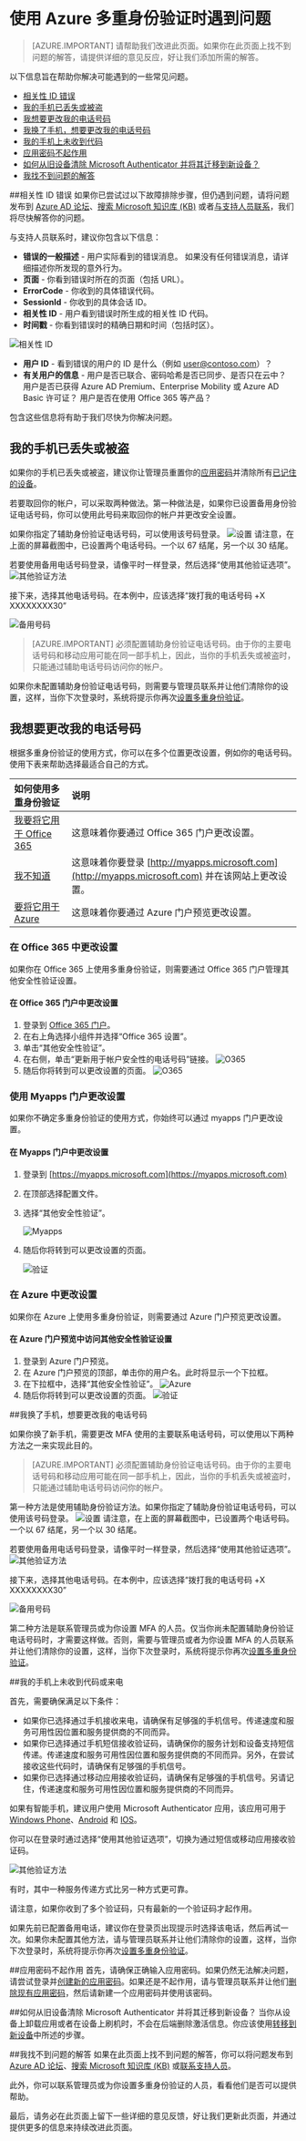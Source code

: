 <properties 
	pageTitle="使用 Azure 多重身份验证时遇到问题 | Azure" 
	description="本文档向用户提供有关如何解决 Azure 多重身份验证问题的信息。" 
	services="multi-factor-authentication"
	keywords = "multifactor authentication 客户端, 身份验证问题, 相关性 ID"
	documentationCenter="" 
	authors="billmath" 
	manager="stevenpo" 
	editor="curtland"/>  


<tags 
	ms.service="multi-factor-authentication" 
	ms.workload="identity" 
	ms.tgt_pltfrm="na" 
	ms.devlang="na" 
	ms.topic="article" 
	ms.date="08/22/2016" 
	ms.author="billmath"
	wacn.date="11/16/2016"/>  


# 使用 Azure 多重身份验证时遇到问题
>[AZURE.IMPORTANT]
>请帮助我们改进此页面。如果你在此页面上找不到问题的解答，请提供详细的意见反应，好让我们添加所需的解答。

以下信息旨在帮助你解决可能遇到的一些常见问题。


- [相关性 ID 错误](#correlation-id-errors)
- [我的手机已丢失或被盗](#i-have-lost-my-phone-or-it-was-stolen)
- [我想要更改我的电话号码](#i-want-to-change-my-phone-number)
- [我换了手机，想要更改我的电话号码](#i-have-a-new-phone-and-need-to-change-my-phone-number)
- [我的手机上未收到代码](#i-am-not-receiving-a-code-or-a-call-on-my-phone)
- [应用密码不起作用](#app-passwords-are-not-working)
- [如何从旧设备清除 Microsoft Authenticator 并将其迁移到新设备？](#how-do-i-clean-up-microsoft-authenticator-from-my-old-device-and-move-to-a-new-one)
- [我找不到问题的解答](#i-didnt-find-an-answer-to-my-problem)

##相关性 ID 错误
如果你已尝试过以下故障排除步骤，但仍遇到问题，请将问题发布到 [Azure AD 论坛](https://social.msdn.microsoft.com/Forums/zh-cn/home?forum=WindowsAzureAD)、[搜索 Microsoft 知识库 (KB)](https://www.microsoft.com/zh-cn/Search/result.aspx?q=azure%20active%20directory%20connect&form=mssupport) 或者[与支持人员联系](https://support.microsoft.com/zh-cn)，我们将尽快解答你的问题。

与支持人员联系时，建议你包含以下信息：

 - **错误的一般描述** - 用户实际看到的错误消息。 如果没有任何错误消息，请详细描述你所发现的意外行为。
 - **页面** - 你看到错误时所在的页面（包括 URL）。
 - **ErrorCode** - 你收到的具体错误代码。
 - **SessionId** - 你收到的具体会话 ID。
 - **相关性 ID** - 用户看到错误时所生成的相关性 ID 代码。
 - **时间戳** - 你看到错误时的精确日期和时间（包括时区）。
 
![相关性 ID](./media/multi-factor-authentication-end-user-manage/correlation.png)

 - **用户 ID** - 看到错误的用户的 ID 是什么（例如 user@contoso.com）？
 - **有关用户的信息** - 用户是否已联合、密码哈希是否已同步、是否只在云中？ 用户是否已获得 Azure AD Premium、Enterprise Mobility 或 Azure AD Basic 许可证？ 用户是否在使用 Office 365 等产品？

包含这些信息将有助于我们尽快为你解决问题。

## 我的手机已丢失或被盗
如果你的手机已丢失或被盗，建议你让管理员重置你的[应用密码](/documentation/articles/multi-factor-authentication-manage-users-and-devices/#delete-users-existing-app-passwords/)并清除所有[已记住的设备](/documentation/articles/multi-factor-authentication-manage-users-and-devices/#restore-mfa-on-all-suspended-devices-for-a-user/)。

若要取回你的帐户，可以采取两种做法。第一种做法是，如果你已设置备用身份验证电话号码，你可以使用此号码来取回你的帐户并更改安全设置。

如果你指定了辅助身份验证电话号码，可以使用该号码登录。
![设置](./media/multi-factor-authentication-end-user-manage/altphone.png) 
请注意，在上面的屏幕截图中，已设置两个电话号码。一个以 67 结尾，另一个以 30 结尾。
  
若要使用备用电话号码登录，请像平时一样登录，然后选择“使用其他验证选项”。
![其他验证方法](./media/multi-factor-authentication-end-user-manage/differentverification.png)

接下来，选择其他电话号码。在本例中，应该选择“拨打我的电话号码 +X XXXXXXXX30”

![备用号码](./media/multi-factor-authentication-end-user-manage/altphone2.png)

>[AZURE.IMPORTANT]
>必须配置辅助身份验证电话号码。由于你的主要电话号码和移动应用可能在同一部手机上，因此，当你的手机丢失或被盗时，只能通过辅助电话号码访问你的帐户。

如果你未配置辅助身份验证电话号码，则需要与管理员联系并让他们清除你的设置，这样，当你下次登录时，系统将提示你再次[设置多重身份验证](/documentation/articles/multi-factor-authentication-manage-users-and-devices/#require-selected-users-to-provide-contact-methods-again/)。

## 我想要更改我的电话号码
根据多重身份验证的使用方式，你可以在多个位置更改设置，例如你的电话号码。使用下表来帮助选择最适合自己的方式。

如何使用多重身份验证|说明
:------------- | :------------- | 
[我要将它用于 Office 365](#changing-your-settings-with-office-365)| 这意味着你要通过 Office 365 门户更改设置。
[我不知道](#changing-your-settings-with-the-myapps-portal)|这意味着你要登录 [http://myapps.microsoft.com](http://myapps.microsoft.com) 并在该网站上更改设置。
[要将它用于 Azure](#changing-your-settings-with-microsoft-azure)| 这意味着你要通过 Azure 门户预览更改设置。


 
### 在 Office 365 中更改设置


如果你在 Office 365 上使用多重身份验证，则需要通过 Office 365 门户管理其他安全性验证设置。

#### 在 Office 365 门户中更改设置

1. 登录到 [Office 365 门户](https://login.microsoftonline.com/)。
2. 在右上角选择小组件并选择“Office 365 设置”。
3. 单击“其他安全性验证”。
4. 在右侧，单击“更新用于帐户安全性的电话号码”链接。
![O365](./media/multi-factor-authentication-end-user-manage/o365a.png)
5. 随后你将转到可以更改设置的页面。
![O365](./media/multi-factor-authentication-end-user-manage/o365b.png)


### 使用 Myapps 门户更改设置

如果你不确定多重身份验证的使用方式，你始终可以通过 myapps 门户更改设置。

#### 在 Myapps 门户中更改设置

1. 登录到 [https://myapps.microsoft.com](https://myapps.microsoft.com)
2. 在顶部选择配置文件。
3. 选择“其他安全性验证”。

	![Myapps](./media/multi-factor-authentication-end-user-manage/myapps1.png)

4. 随后你将转到可以更改设置的页面。

	![验证](./media/multi-factor-authentication-end-user-manage-myapps/proofup.png)  


### 在 Azure 中更改设置

如果你在 Azure 上使用多重身份验证，则需要通过 Azure 门户预览更改设置。

#### 在 Azure 门户预览中访问其他安全性验证设置


1. 登录到 Azure 门户预览。
2. 在 Azure 门户预览的顶部，单击你的用户名。此时将显示一个下拉框。
3. 在下拉框中，选择“其他安全性验证”。
![Azure](./media/multi-factor-authentication-end-user-manage/azure1.png)
4. 随后你将转到可以更改设置的页面。
![验证](./media/multi-factor-authentication-end-user-manage-azure/proofup.png)

##我换了手机，想要更改我的电话号码

如果你换了新手机，需要更改 MFA 使用的主要联系电话号码，可以使用以下两种方法之一来实现此目的。

>[AZURE.IMPORTANT]
>必须配置辅助身份验证电话号码。由于你的主要电话号码和移动应用可能在同一部手机上，因此，当你的手机丢失或被盗时，只能通过辅助电话号码访问你的帐户。

第一种方法是使用辅助身份验证方法。如果你指定了辅助身份验证电话号码，可以使用该号码登录。
![设置](./media/multi-factor-authentication-end-user-manage/altphone.png) 
请注意，在上面的屏幕截图中，已设置两个电话号码。一个以 67 结尾，另一个以 30 结尾。
  
若要使用备用电话号码登录，请像平时一样登录，然后选择“使用其他验证选项”。
![其他验证方法](./media/multi-factor-authentication-end-user-manage/differentverification.png)

接下来，选择其他电话号码。在本例中，应该选择“拨打我的电话号码 +X XXXXXXXX30”

![备用号码](./media/multi-factor-authentication-end-user-manage/altphone2.png)

第二种方法是联系管理员或为你设置 MFA 的人员。仅当你尚未配置辅助身份验证电话号码时，才需要这样做。否则，需要与管理员或者为你设置 MFA 的人员联系并让他们清除你的设置，这样，当你下次登录时，系统将提示你再次[设置多重身份验证](/documentation/articles/multi-factor-authentication-manage-users-and-devices/#require-selected-users-to-provide-contact-methods-again/)。

##我的手机上未收到代码或来电

首先，需要确保满足以下条件：



- 如果你已选择通过手机接收来电，请确保有足够强的手机信号。传递速度和服务可用性因位置和服务提供商的不同而异。
- 如果你已选择通过手机短信接收验证码，请确保你的服务计划和设备支持短信传递。传递速度和服务可用性因位置和服务提供商的不同而异。另外，在尝试接收这些代码时，请确保有足够强的手机信号。
- 如果你已选择通过移动应用接收验证码，请确保有足够强的手机信号。另请记住，传递速度和服务可用性因位置和服务提供商的不同而异。

如果有智能手机，建议用户使用 Microsoft Authenticator 应用，该应用可用于 [Windows Phone](http://go.microsoft.com/fwlink/?Linkid=825071)、[Android](http://go.microsoft.com/fwlink/?Linkid=825072) 和 [IOS](http://go.microsoft.com/fwlink/?Linkid=825073)。

你可以在登录时通过选择“使用其他验证选项”，切换为通过短信或移动应用接收验证码。

![其他验证方法](./media/multi-factor-authentication-end-user-manage/differentverification.png)

有时，其中一种服务传递方式比另一种方式更可靠。

请注意，如果你收到了多个验证码，只有最新的一个验证码才起作用。

如果先前已配置备用电话，建议你在登录页出现提示时选择该电话，然后再试一次。如果你未配置其他方法，请与管理员联系并让他们清除你的设置，这样，当你下次登录时，系统将提示你再次[设置多重身份验证](/documentation/articles/multi-factor-authentication-manage-users-and-devices/#require-selected-users-to-provide-contact-methods-again/)。

##应用密码不起作用
首先，请确保正确输入应用密码。如果仍然无法解决问题，请尝试登录并[创建新的应用密码](/documentation/articles/multi-factor-authentication-end-user-app-passwords/)。如果还是不起作用，请与管理员联系并让他们[删除现有应用密码](/documentation/articles/multi-factor-authentication-manage-users-and-devices/#delete-users-existing-app-passwords/)，然后请新建一个应用密码并使用该密码。

##如何从旧设备清除 Microsoft Authenticator 并将其迁移到新设备？
当你从设备上卸载应用或者在设备上刷机时，不会在后端删除激活信息。你应该使用[转移到新设备](/documentation/articles/multi-factor-authentication-microsoft-authenticator/#how-to-move-to-the-new-microsoft-authenticator-app/)中所述的步骤。

##我找不到问题的解答
如果在此页面上找不到问题的解答，你可以将问题发布到 [Azure AD 论坛](https://social.msdn.microsoft.com/Forums/zh-cn/home?forum=WindowsAzureAD)、[搜索 Microsoft 知识库 (KB)](https://www.microsoft.com/zh-cn/Search/result.aspx?q=azure%20active%20directory%20connect&form=mssupport) 或[联系支持人员](https://support.microsoft.com/zh-cn)。

此外，你可以联系管理员或为你设置多重身份验证的人员，看看他们是否可以提供帮助。

最后，请务必在此页面上留下一些详细的意见反馈，好让我们更新此页面，并通过提供更多的信息来持续改进此页面。

<!---HONumber=Mooncake_1107_2016-->
